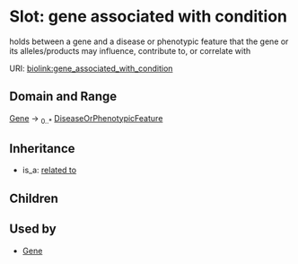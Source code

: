 # Slot: gene associated with condition


holds between a gene and a disease or phenotypic feature that the gene or its alleles/products may influence, contribute to, or correlate with

URI: [biolink:gene_associated_with_condition](https://w3id.org/biolink/vocab/gene_associated_with_condition)
## Domain and Range

[Gene](Gene.md) ->  <sub>0..*</sub> [DiseaseOrPhenotypicFeature](DiseaseOrPhenotypicFeature.md)
## Inheritance

 *  is_a: [related to](related_to.md)
## Children

## Used by

 * [Gene](Gene.md)
